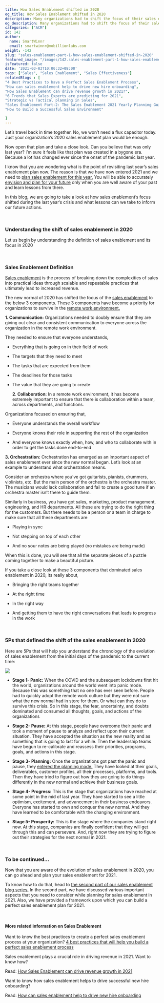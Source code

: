 ```yaml
---
title: How Sales Enablement shifted in 2020
og_title: How Sales Enablement shifted in 2020
description: Many organizations had to shift the focus of their sales enablement during the crisis in 2020. But how much has it changed over the last year and where do we stand right now?r
og_description: Many organizations had to shift the focus of their sales enablement during the crisis in 2020. But how much has it changed over the last year and where do we stand right now?
categories: ["ACM"]
id: 142
author:
  name: SmartWinnr
  email: smartwinnr@mobillionlabs.com
weight: -142
slug: "sales-enablement-part-1-how-sales-enablement-shifted-in-2020"
featured_image: "/images/142.sales-enablement-part-1-how-sales-enablement-shifted-in-2020.jpg"
isFeatured: false
date: '2021-03-03T10:00:32+08:00'
tags: ["Sales", "Sales Enablement", "Sales Effectiveness"]
relatedBlogs : [
"4 Best Practices to have a Perfect Sales Enablement Process",
"How can sales enablement help to drive new hire onboarding",
"How Sales Enablement can drive revenue growth in 2021?",
"6 Trends that Sales Experts are predicting for 2021",
"Strategic vs Tactical planning in Sales",
"Sales Enablement Part-2: The Sales Enablement 2021 Yearly Planning Guide",
"How to Build a Successful Sales Environment"

]
---
```

Let’s travel back in time together. No, we won’t need a flux capacitor today. Just your organization’s 2020 sales enablement plan would be enough.

Now open that plan and take a close look. Can you believe that was only last year? I’m sure it feels like that plan was created in a bygone era. Because a lot has changed ever since the onset of the pandemic last year.

I know that you are wondering what is the point of revisiting last year’s sales enablement plan now. The reason is that we have now entered 2021 and we need to <a href="https://www.smartwinnr.com/post/how-sales-enablement-can-drive-revenue-growth-in-2021/" class="ml_custom_link" target="_blank">plan sales enablement for this year.</a> You will be able to accurately <a href="https://www.smartwinnr.com/post/6-trends-that-sales-experts-are-predicting-for-2021/" class="ml_custom_link" target="_blank">envision and plan for your future</a> only when you are well aware of your past and learn lessons from there.

In this blog, we are going to take a look at how sales enablement’s focus shifted during the last year’s crisis and what lessons can we take to inform our future actions. 

<br>

### **Understanding the shift of sales enablement in 2020**

Let us begin by understanding the definition of sales enablement and its focus in 2020

<br>

### **Sales Enablement Definition**

<a href="https://www.smartwinnr.com/post/4-best-practices-to-have-a-perfect-sales-enablement-process/" class="ml_custom_link" target="_blank">Sales enablement</a> is the process of breaking down the complexities of sales into practical ideas through scalable and repeatable practices that ultimately lead to increased revenue. 

The new normal of 2020 has shifted the focus of the <a href="https://www.smartwinnr.com/post/how-can-sales-enablement-help-to-drive-new-hire-onboarding/" class="ml_custom_link" target="_blank">sales enablement</a> to the below 3 components. These 3 components have become a priority for organizations to survive in the <a href="https://www.smartwinnr.com/post/a-guide-to-remote-sales/" class="ml_custom_link" target="_blank">remote work environment.</a>

  **1. Communication:** 
  Organizations needed to doubly ensure that they are giving out clear and consistent communication to everyone across the organization in the remote work environment. 

They needed to ensure that everyone understands, 

* Everything that is going on in their field of work 

* The targets that they need to meet

* The tasks that are expected from them 

* The deadlines for those tasks 

* The value that they are going to create 


  **2. Collaboration:**
In a remote work environment, it has become extremely important to ensure that there is collaboration within a team, across departments, and functions. 

Organizations focused on ensuring that,

* Everyone understands the overall workflow

* Everyone knows their role in supporting the rest of the organization

* And everyone knows exactly when, how, and who to collaborate with in order to get the tasks done end-to-end 


**3. Orchestration:** 
Orchestration has emerged as an important aspect of sales enablement ever since the new normal began. Let’s look at an example to understand what orchestration means.

Consider an orchestra where you’ve got guitarists, pianists, drummers, violinists, etc. But the main person of the orchestra is the orchestra master. The musicians would lack collaboration and fail to create a good tune if an orchestra master isn’t there to guide them. 

Similarly in business, you have got sales, marketing, product management, engineering, and HR departments. All these are trying to do the right thing for the customers. But there needs to be a person or a team in charge to make sure that all these departments are 

* Playing in sync

* Not stepping on top of each other 

* And no sour notes are being played (no mistakes are being made) 


When this is done, you will see that all the separate pieces of a puzzle coming together to make a beautiful picture. 

If you take a close look at these 3 components that dominated sales enablement in 2020, its really about,

* Bringing the right teams together 

* At the right time

* In the right way

* And getting them to have the right conversations that leads to progress in the work

<br>

### **5Ps that defined the shift of the sales enablement in 2020**

Here are 5Ps that will help you understand the chronology of the evolution of sales enablement from the initial days of the pandemic to the current time: 

<img src="/images/142.5ps-of-sales-enablement.png">

* **Stage 1- Panic:** When the COVID and the subsequent lockdowns first hit the world, organizations around the world went into panic mode. Because this was something that no one has ever seen before. People had to quickly adopt the remote work culture but they were not sure what the new normal had in store for them. Or what can they do to survive this crisis. So in this stage, the fear, uncertainty, and doubts dominated and consumed all thoughts, goals, and actions of the organizations

* **Stage 2- Pause:** At this stage, people have overcome their panic and took a moment of pause to analyze and reflect upon their current situation. They have accepted the situation as the new reality and as something that is going to last for a while. Then the leadership teams have begun to re-calibrate and reassess their priorities, programs, goals, and actions in this stage. 

* **Stage 3- Planning:** Once the organizations got past the panic and pause, they <a href="https://www.smartwinnr.com/post/strategic-versus-tactical-planning-in-sales/" class="ml_custom_link" target="_blank">entered the planning mode.</a> They have looked at their goals, deliverables, customer profiles, all their processes, platforms, and tools. Then they have tried to figure out how they are going to do things differently in the new normal and achieve their business goals. 

* **Stage 4- Progress:** This is the stage that organizations have reached at some point in the mid of last year. They have started to see a little optimism, excitement, and advancement in their business endeavors. Everyone has started to own and conquer the new normal. And they have learned to be comfortable with the changing environment. 

* **Stage 5- Prosperity:** This is the stage where the companies stand right now. At this stage, companies are finally confident that they will get through this and can persevere. And, right now they are trying to figure out their strategies for the next normal in 2021.


<br>

### **To be continued...**

Now that you are aware of the evolution of sales enablement in 2020, you can go ahead and plan your sales enablement for 2021. 

To know how to do that, head to <a href="" class="ml_custom_link" target="_blank">the second part of our sales enablement blog series.</a> In the second part, we have discussed various important aspects that you need to consider while planning for sales enablement in 2021. Also, we have provided a framework upon which you can build a perfect sales enablement plan for 2021.

<br>

#### **More related information on Sales Enablement**

Want to know the best practices to create a perfect sales enablement process at your organization? <a href="https://www.smartwinnr.com/post/4-best-practices-to-have-a-perfect-sales-enablement-process/" class="ml_custom_link" target="_blank">4 best practices that will help you build a perfect sales enablement process</a>

Sales enablement plays a crucial role in driving revenue in 2021. Want to know how?

Read: <a href="https://www.smartwinnr.com/post/how-sales-enablement-can-drive-revenue-growth-in-2021/" class="ml_custom_link" target="_blank">How Sales Enablement can drive revenue growth in 2021</a>

Want to know how sales enablement helps to drive successful new hire onboarding?

Read: <a href="https://www.smartwinnr.com/post/how-can-sales-enablement-help-to-drive-new-hire-onboarding/" class="ml_custom_link" target="_blank">How can sales enablement help to drive new hire onboarding</a>